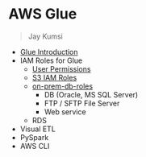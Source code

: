 # AWS Glue
> Jay Kumsi

* [Glue Introduction](https://github.com/jaykumsi/aws-glue/blob/main/Intro.md)
* IAM Roles for Glue
  * [User Permissions](https://github.com/jaykumsi/aws-glue/blob/main/User%20Permissions.md)
  * [S3 IAM Roles](https://github.com/jaykumsi/aws-glue/blob/main/S3%20IAM%20Roles)
  * [on-prem-db-roles](https://github.com/jaykumsi/aws-glue/blob/main/on-prem-db-roles.md)
    * DB (Oracle, MS SQL Server)
    * FTP / SFTP File Server
    * Web service
  * RDS   
* Visual ETL
* PySpark
* AWS CLI
